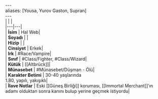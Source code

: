 ---<br>aliases: [Yousa, Yurov Gaston, Supran]<br>---<br>|  |  |<br>|---|---|<br>| **İsim** | Hal Web|<br>| **Soyadı** | |<br>| **Hizip** | |<br>| **Cinsiyet** | Erkek|<br>| **Irk** | #Race/Vampire|<br>| **Sınıf** | #Class/Fighter, #Class/Wizard|<br>| **Kütük** | [[Altbrück]]|<br>| **Münasebet** | #Münasebet/Düşman - Ölü|<br>| **Karakter Betimi** | 30-40 yaşlarında<br>1.80, yapılı, yakışıklı|<br>| **İlave Notlar** | Eski [[Güneş Birliği]] koruması, [[Immortal Merchant]]'ın adamı olduktan sonra kanını bulup yerine geçmek istiyordu|<br>
